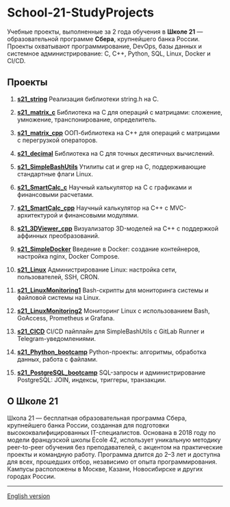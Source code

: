 # School-21-StudyProjects

Учебные проекты, выполненные за 2 года обучения в **Школе 21** — образовательной программе **Сбера**, крупнейшего банка России. Проекты охватывают программирование, DevOps, базы данных и системное администрирование: C, C++, Python, SQL, Linux, Docker и CI/CD.

## Проекты

1. **[s21_string](./projects/s21_string/)**
   Реализация библиотеки string.h на C.

2. **[s21_matrix_c](./projects/s21_matrix_c/)**
   Библиотека на C для операций с матрицами: сложение, умножение, транспонирование, определитель.

3. **[s21_matrix_cpp](./projects/s21_matrix_cpp/)**
   ООП-библиотека на C++ для операций с матрицами с перегрузкой операторов.

4. **[s21_decimal](./projects/s21_decimal/)**
   Библиотека на C для точных десятичных вычислений.

5. **[s21_SimpleBashUtils](./projects/s21_SimpleBashUtils/)**
   Утилиты cat и grep на C, поддерживающие стандартные флаги Linux.

6. **[s21_SmartCalc_c](./projects/s21_SmartCalc_c/)**
   Научный калькулятор на C с графиками и финансовыми расчетами.

7. **[s21_SmartCalc_cpp](./projects/s21_SmartCalc_cpp/)**
   Научный калькулятор на C++ с MVC-архитектурой и финансовыми модулями.

8. **[s21_3DViewer_cpp](./projects/s21_3DViewer_cpp/)**
   Визуализатор 3D-моделей на C++ с поддержкой аффинных преобразований.

9. **[s21_SimpleDocker](./projects/s21_SimpleDocker/)**
   Введение в Docker: создание контейнеров, настройка nginx, Docker Compose.

10. **[s21_Linux](./projects/s21_Linux/)**
    Администрирование Linux: настройка сети, пользователей, SSH, CRON.

11. **[s21_LinuxMonitoring1](./projects/s21_LinuxMonitoring1/)**
    Bash-скрипты для мониторинга системы и файловой системы на Linux.

12. **[s21_LinuxMonitoring2](./projects/s21_LinuxMonitoring2/)**
    Мониторинг Linux с использованием Bash, GoAccess, Prometheus и Grafana.

13. **[s21_CICD](./projects/s21_CICD/)**
    CI/CD пайплайн для SimpleBashUtils с GitLab Runner и Telegram-уведомлениями.

14. **[s21_Phython_bootcamp](./projects/s21_Phython_bootcamp/)**
    Python-проекты: алгоритмы, обработка данных, работа с файлами.

15. **[s21_PostgreSQL_bootcamp](./projects/s21_PostgreSQL_bootcamp/)**
    SQL-запросы и администрирование PostgreSQL: JOIN, индексы, триггеры, транзакции.

## О Школе 21
Школа 21 — бесплатная образовательная программа Сбера, крупнейшего банка России, созданная для подготовки высококвалифицированных IT-специалистов. Основана в 2018 году по модели французской школы École 42, использует уникальную методику peer-to-peer обучения без преподавателей, с акцентом на практические проекты и командную работу. Программа длится до 2–3 лет и доступна для всех, прошедших отбор, независимо от опыта программирования. Кампусы расположены в Москве, Казани, Новосибирске и других городах России.

---

[English version](./README.md)